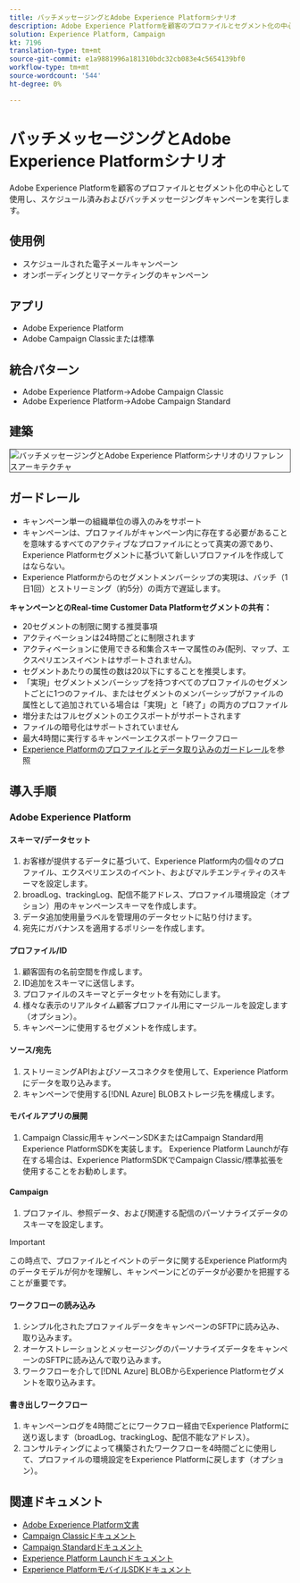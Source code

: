 ```yaml
---
title: バッチメッセージングとAdobe Experience Platformシナリオ
description: Adobe Experience Platformを顧客のプロファイルとセグメント化の中心として使用し、スケジュール済みおよびバッチメッセージングキャンペーンを実行します。
solution: Experience Platform, Campaign
kt: 7196
translation-type: tm+mt
source-git-commit: e1a9881996a181310bdc32cb083e4c5654139bf0
workflow-type: tm+mt
source-wordcount: '544'
ht-degree: 0%

---
```



# バッチメッセージングとAdobe Experience Platformシナリオ

Adobe Experience Platformを顧客のプロファイルとセグメント化の中心として使用し、スケジュール済みおよびバッチメッセージングキャンペーンを実行します。

## 使用例

* スケジュールされた電子メールキャンペーン
* オンボーディングとリマーケティングのキャンペーン

## アプリ

* Adobe Experience Platform
* Adobe Campaign Classicまたは標準

## 統合パターン

* Adobe Experience Platform→Adobe Campaign Classic
* Adobe Experience Platform→Adobe Campaign Standard

## 建築

<img src="assets/aepbatch.svg" alt="バッチメッセージングとAdobe Experience Platformシナリオのリファレンスアーキテクチャ" style="border:1px solid #4a4a4a" />

## ガードレール

* キャンペーン単一の組織単位の導入のみをサポート
* キャンペーンは、プロファイルがキャンペーン内に存在する必要があることを意味するすべてのアクティブなプロファイルにとって真実の源であり、Experience Platformセグメントに基づいて新しいプロファイルを作成してはならない。
* Experience Platformからのセグメントメンバーシップの実現は、バッチ（1日1回）とストリーミング（約5分）の両方で遅延します。

**キャンペーンとのReal-time Customer Data Platformセグメントの共有：**

* 20セグメントの制限に関する推奨事項
* アクティベーションは24時間ごとに制限されます
* アクティベーションに使用できる和集合スキーマ属性のみ(配列、マップ、エクスペリエンスイベントはサポートされません)。
* セグメントあたりの属性の数は20以下にすることを推奨します。
* 「実現」セグメントメンバーシップを持つすべてのプロファイルのセグメントごとに1つのファイル、またはセグメントのメンバーシップがファイルの属性として追加されている場合は「実現」と「終了」の両方のプロファイル
* 増分またはフルセグメントのエクスポートがサポートされます
* ファイルの暗号化はサポートされていません
* 最大4時間に実行するキャンペーンエクスポートワークフロー
* [Experience Platformのプロファイルとデータ取り込みのガードレール](https://experienceleague.adobe.com/docs/experience-platform/profile/guardrails.html)を参照

## 導入手順

### Adobe Experience Platform

#### スキーマ/データセット

1. お客様が提供するデータに基づいて、Experience Platform内の個々のプロファイル、エクスペリエンスのイベント、およびマルチエンティティのスキーマを設定します。
1. broadLog、trackingLog、配信不能アドレス、プロファイル環境設定（オプション）用のキャンペーンスキーマを作成します。
1. データ追加使用量ラベルを管理用のデータセットに貼り付けます。
1. 宛先にガバナンスを適用するポリシーを作成します。

#### プロファイル/ID

1. 顧客固有の名前空間を作成します。
1. ID追加をスキーマに送信します。
1. プロファイルのスキーマとデータセットを有効にします。
1. 様々な表示のリアルタイム顧客プロファイル用にマージルールを設定します（オプション）。
1. キャンペーンに使用するセグメントを作成します。

#### ソース/宛先

1. ストリーミングAPIおよびソースコネクタを使用して、Experience Platformにデータを取り込みます。
1. キャンペーンで使用する[!DNL Azure] BLOBストレージ先を構成します。

#### モバイルアプリの展開

1. Campaign Classic用キャンペーンSDKまたはCampaign Standard用Experience PlatformSDKを実装します。 Experience Platform Launchが存在する場合は、Experience PlatformSDKでCampaign Classic/標準拡張を使用することをお勧めします。

#### Campaign

1. プロファイル、参照データ、および関連する配信のパーソナライズデータのスキーマを設定します。

>[!IMPORTANT]
>
>この時点で、プロファイルとイベントのデータに関するExperience Platform内のデータモデルが何かを理解し、キャンペーンにどのデータが必要かを把握することが重要です。

#### ワークフローの読み込み

1. シンプル化されたプロファイルデータをキャンペーンのSFTPに読み込み、取り込みます。
1. オーケストレーションとメッセージングのパーソナライズデータをキャンペーンのSFTPに読み込んで取り込みます。
1. ワークフローを介して[!DNL Azure] BLOBからExperience Platformセグメントを取り込みます。

#### 書き出しワークフロー

1. キャンペーンログを4時間ごとにワークフロー経由でExperience Platformに送り返します（broadLog、trackingLog、配信不能なアドレス）。
1. コンサルティングによって構築されたワークフローを4時間ごとに使用して、プロファイルの環境設定をExperience Platformに戻します（オプション）。


## 関連ドキュメント

* [Adobe Experience Platform文書](https://experienceleague.adobe.com/docs/experience-platform.html?lang=en)
* [Campaign Classicドキュメント](https://experienceleague.adobe.com/docs/campaign-classic.html?lang=en)
* [Campaign Standardドキュメント](https://experienceleague.adobe.com/docs/campaign-standard.html?lang=en)
* [Experience Platform Launchドキュメント](https://experienceleague.adobe.com/docs/launch.html?lang=en)
* [Experience PlatformモバイルSDKドキュメント](https://experienceleague.adobe.com/docs/mobile.html?lang=en)
